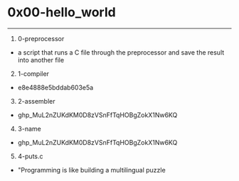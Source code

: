 # 0x00-hello_world
---

1. 0-preprocessor
- a script that runs a C file through the preprocessor and save the result into another file

2. 1-compiler
- e8e4888e5bddab603e5a

3. 2-assembler
- 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

4. 3-name
- 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

5. 4-puts.c
- "Programming is like building a multilingual puzzle
